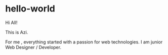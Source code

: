 # hello-world

Hi All!

This is Azi. 

For me ,
everything started with a passion for web technologies.
I am junior Web Designer / Developer. 
